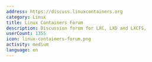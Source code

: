 ```yaml
---
address: https://discuss.linuxcontainers.org
category: Linux
title: Linux Containers Forum
description: Discussion forum for LXC, LXD and LXCFS,
userCount: 1355
icon: linux-containers-forum.png
activity: medium
language: en
---
```

